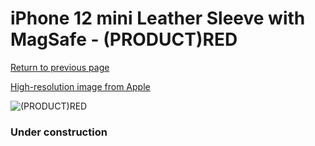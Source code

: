 # iPhone 12 mini Leather Sleeve with MagSafe - (PRODUCT)RED

[Return to previous page](/iphone_12)

[High-resolution image from Apple](https://store.storeimages.cdn-apple.com/8756/as-images.apple.com/is/MHMR3?wid=4500&hei=4500&fmt=png)

<div style="width: 384px"><img src="/everypreview/MHMR3.png" alt="(PRODUCT)RED"></div>

### Under construction
